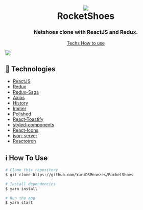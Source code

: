 <h1 align="center">
  <img src="https://user-images.githubusercontent.com/49171033/73158758-8dcc5380-40c3-11ea-85fe-afeb48beff00.png" align="center" />  
  <br />
  RocketShoes
</h1>

<h3 align="center">
  Netshoes clone with ReactJS and Redux.
</h3>

<p align="center">
  <a href="#rocket-technologies">Techs </a>
  <a href="#information_source-how-to-use">How to use </a>
</p>

<img src="https://user-images.githubusercontent.com/49171033/73159073-5e6a1680-40c4-11ea-9a4f-e9ebc0246eb4.png" />


## :rocket: Technologies

-  [ReactJS](https://reactjs.org/)
-  [Redux](https://redux.js.org/)
-  [Redux-Saga](https://redux-saga.js.org/)
-  [Axios](https://github.com/axios/axios)
-  [History](https://www.npmjs.com/package/history)
-  [Immer](https://github.com/immerjs/immer)
-  [Polished](https://polished.js.org/)
-  [React-Toastify](https://fkhadra.github.io/react-toastify/)
-  [styled-components](https://www.styled-components.com/)
-  [React-Icons](https://react-icons.netlify.com/)
-  [json-server](https://github.com/typicode/json-server)
-  [Reactotron](https://infinite.red/reactotron)


## :information_source: How To Use

```bash
# Clone this repository
$ git clone https://github.com/YuriDSMenezes/RocketShoes

# Install dependencies
$ yarn install

# Run the app
$ yarn start
```
